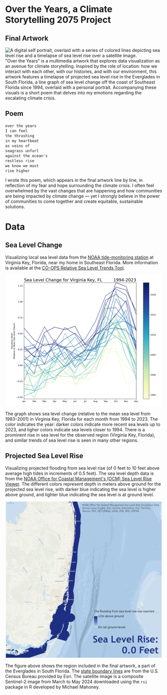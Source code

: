 # Over the Years, a Climate Storytelling 2075 Project

## Final Artwork
![A digital self portrait, overlaid with a series of colored lines depicting sea level rise and a timelapse of sea level rise over a satellite image.](https://github.com/via-zhang/climate-storytelling/blob/main/artwork/Over_the_Years.gif)
"Over the Years" is a multimedia artwork that explores data visualization as an avenue for climate storytelling. Inspired by the role of location: how we interact with each other, with our histories, and with our environment, this artwork features a timelapse of projected sea level rise in the Everglades in South Florida, a line graph of sea level change off the coast of Southeast Florida since 1994, overlaid with a personal portrait. Accompanying these visuals is a short poem that delves into my emotions regarding the escalating climate crisis.

## Poem
```
over the years
I can feel
the thrashing
in my heartbeat
as veins of
seagrass unfurl
against the ocean's
restless rise
we know we must
rise higher
```
I wrote this poem, which appears in the final artwork line by line, in reflection of my fear and hope surrounding the climate crisis. I often feel overwhelmed by the vast changes that are happening and how communities are being impacted by climate change — yet I strongly believe in the power of communities to come together and create equitable, sustainable solutions.

# Data

## Sea Level Change
Visualizing local sea level data from the [NOAA tide-monitoring station](https://tidesandcurrents.noaa.gov/stations.html) at Virginia Key, Florida, near my home in Southeast Florida. More information is available at the [CO-OPS Relative Sea Level Trends Tool](https://www.climate.gov/news-features/features/interactive-map-how-has-local-sea-level-united-states-changed-over-time).

<p align="center">
  <img src="https://github.com/via-zhang/climate-storytelling/blob/main/sea-level-change/graphs/mean_sea_level_8723214_grid.png" alt="Graph showing sea level change from 1994 to 2023 for Virginia Key, Florida, with one line for each year. There is an upward trend in the lines, indicating sea level rise." width="500">
</p>

The graph shows sea level change (relative to the mean sea level from 1983–2001) in Virginia Key, Florida for each month from 1994 to 2023. The color indicates the year: darker colors indicate more recent sea levels up to 2023, and ligher colors indicate sea levels closer to 1994. There is a prominent rise in sea level for the observed region (Virginia Key, Florida), and similar trends of sea level rise is seen in many other regions.

## Projected Sea Level Rise
Visualizing projected flooding from sea level rise (of 0 feet to 10 feet above average high tides in increments of 0.5 feet). The sea level depth data is from the [NOAA Office for Coastal Management's (OCM) Sea Level Rise Viewer](https://coast.noaa.gov/digitalcoast/tools/slr.html). The different colors represent depth in meters above ground for the projected sea level rise, with darker blue indicating the sea level is higher above ground, and lighter blue indicating the sea level is at ground level.

<p align="center">
  <img src="https://github.com/via-zhang/climate-storytelling/blob/main/sea-level-projection/fl_se_slr_depth_timelapse.gif" alt="Timelapse showing projected flooding from sea level rise of 0 feet to 10 feet for a region in South Florida." width="500">
</p>

The figure above shows the region included in the final artwork, a part of the Everglades in South Florida. The [state boundary lines](https://www.arcgis.com/home/item.html?id=774019f31f8549c39b5c72f149bbe74e) are from the U.S. Census Bureau provided by Esri. The satellite image is a composite Sentinel-2 image from March to May 2024 downloaded using the `rsi` package in R developed by Michael Mahoney.

